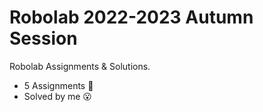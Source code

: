 # Robolab 2022-2023 Autumn Session
Robolab Assignments &amp; Solutions. </br>
- 5 Assignments 🤯
- Solved by me 😮
